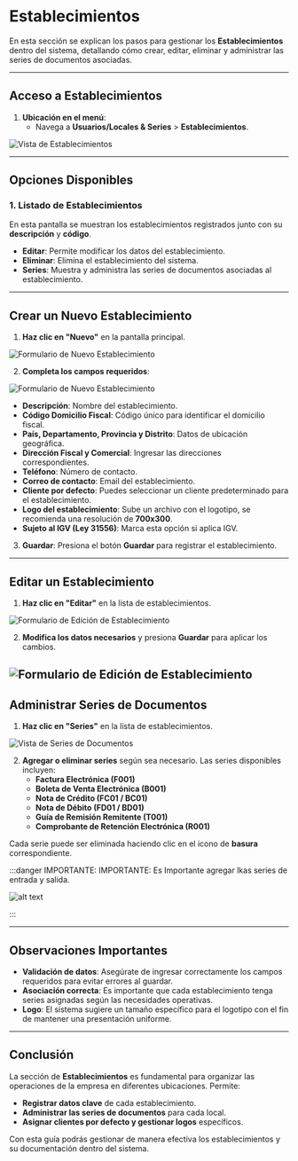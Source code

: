 # Establecimientos

En esta sección se explican los pasos para gestionar los **Establecimientos** dentro del sistema, detallando cómo crear, editar, eliminar y administrar las series de documentos asociadas.

---

## Acceso a Establecimientos

1. **Ubicación en el menú**:
   - Navega a **Usuarios/Locales & Series** > **Establecimientos**.

![Vista de Establecimientos](img/establecimientos_lista.jpg)

---

## Opciones Disponibles

### 1. Listado de Establecimientos
En esta pantalla se muestran los establecimientos registrados junto con su **descripción** y **código**.

- **Editar**: Permite modificar los datos del establecimiento.
- **Eliminar**: Elimina el establecimiento del sistema.
- **Series**: Muestra y administra las series de documentos asociadas al establecimiento.

---

## Crear un Nuevo Establecimiento

1. **Haz clic en "Nuevo"** en la pantalla principal.

![Formulario de Nuevo Establecimiento](img/nuevo_establecimiento.jpg)

2. **Completa los campos requeridos**:

![Formulario de Nuevo Establecimiento](img/nuevo_establecimiento.png)

- **Descripción**: Nombre del establecimiento.
- **Código Domicilio Fiscal**: Código único para identificar el domicilio fiscal.
- **País, Departamento, Provincia y Distrito**: Datos de ubicación geográfica.
- **Dirección Fiscal y Comercial**: Ingresar las direcciones correspondientes.
- **Teléfono**: Número de contacto.
- **Correo de contacto**: Email del establecimiento.
- **Cliente por defecto**: Puedes seleccionar un cliente predeterminado para el establecimiento.
- **Logo del establecimiento**: Sube un archivo con el logotipo, se recomienda una resolución de **700x300**.
- **Sujeto al IGV (Ley 31556)**: Marca esta opción si aplica IGV.

3. **Guardar**: Presiona el botón **Guardar** para registrar el establecimiento.

---

## Editar un Establecimiento

1. **Haz clic en "Editar"** en la lista de establecimientos.

![Formulario de Edición de Establecimiento](img/editar_establecimiento.jpg)

2. **Modifica los datos necesarios** y presiona **Guardar** para aplicar los cambios.

![Formulario de Edición de Establecimiento](img/editar_establecimiento.png)
---

## Administrar Series de Documentos

1. **Haz clic en "Series"** en la lista de establecimientos.

![Vista de Series de Documentos](img/series_documentos.png)

2. **Agregar o eliminar series** según sea necesario. Las series disponibles incluyen:
   - **Factura Electrónica (F001)**
   - **Boleta de Venta Electrónica (B001)**
   - **Nota de Crédito (FC01 / BC01)**
   - **Nota de Débito (FD01 / BD01)**
   - **Guía de Remisión Remitente (T001)**
   - **Comprobante de Retención Electrónica (R001)**

Cada serie puede ser eliminada haciendo clic en el icono de **basura** correspondiente.

:::danger IMPORTANTE:
IMPORTANTE: Es Importante agregar lkas series de entrada y salida.

![alt text](img/serie-entrada-salida.png)

:::

---

## Observaciones Importantes

- **Validación de datos**: Asegúrate de ingresar correctamente los campos requeridos para evitar errores al guardar.
- **Asociación correcta**: Es importante que cada establecimiento tenga series asignadas según las necesidades operativas.
- **Logo**: El sistema sugiere un tamaño específico para el logotipo con el fin de mantener una presentación uniforme.

---

## Conclusión

La sección de **Establecimientos** es fundamental para organizar las operaciones de la empresa en diferentes ubicaciones. Permite:

- **Registrar datos clave** de cada establecimiento.
- **Administrar las series de documentos** para cada local.
- **Asignar clientes por defecto y gestionar logos** específicos.

Con esta guía podrás gestionar de manera efectiva los establecimientos y su documentación dentro del sistema.
